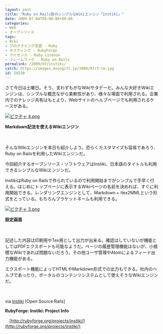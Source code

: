 ```yaml
---
layout: post
title: "Ruby on Rails製のシンプルなWikiエンジン「Instiki」"
date: 2009-07-04T09:00:00+09:00
categories:
- Web
- オープンソース
tags: 
- Wiki
- プログラミング言語 - Ruby
- ホスティング - RubyForge
- ライセンス - Ruby License
- フレームワーク - Ruby on Rails
permalink: /2009/07/instiki/
catch: https://images.moongift.jp/2009/07/3-tm.jpg
id: 16530
---
```

さて今日は土曜日。そう、言わずもがなWikiサタデーだ。みんな大好きWikiエンジンは、シンプルな概念ながら柔軟性があり、様々な場面で利用される。企業内でのナレッジ共有はもとより、Webサイトのヘルプページでも利用されるケースがある。

  

[![ピクチャ 4.png](https://images.moongift.jp/2009/07/4-tm.jpg)](https://images.moongift.jp/2009/07/4.png)  
  
**Markdown記法を使えるWikiエンジン**

  

　

  

そんなWikiエンジンを本日も紹介しよう。恐らくカスタマイズも容易であろう、Ruby on Railsを利用したWikiエンジンだ。

  

今回紹介するオープンソース・ソフトウェアはInstiki、日本語のタイトルも利用できるシンプルなWikiエンジンだ。

  
<!--more-->

InstikiはRuby on Railsで作られているので利用開始までがシンプルで手早く行える。はじめにトップページに表示するWikiページの名前を決めれば、すぐに利用開始できる。レンダリングエンジンとして、Markdown + itex2MMLという形式をとっている。もちろんブラケットネームも利用できる。

  

[![ピクチャ 3.png](https://images.moongift.jp/2009/07/3-tm.jpg)](https://images.moongift.jp/2009/07/3.png)  
  
**設定画面**

  

　

  

記述した内容は印刷用やTex用として出力が出来る。確認はしていないが機能としてはPDFエクスポートも可能なようだ。ページの履歴管理機能はないが、小規模なWikiであれば問題ないだろう。その他ユーザ管理やAtomによるフィード出力機能がある。

  

エクスポート機能によってHTMLやMarkdown形式での出力もできる。社内のヘルプであったり、ポータルのコンテンツシステムとして使えそうなWikiエンジンだ。

  

　

  

via [Instiki](http://www.opensourcerails.com/projects/655-Instiki) [Open Source Rails]

  

**RubyForge: Instiki: Project Info**  
  
　[http://rubyforge.org/projects/instiki/](http://rubyforge.org/projects/instiki/)

  
